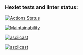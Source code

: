 ### Hexlet tests and linter status:
[![Actions Status](https://github.com/Vlad-disc/frontend-project-44/actions/workflows/hexlet-check.yml/badge.svg)](https://github.com/Vlad-disc/frontend-project-44/actions)

[![Maintainability](https://api.codeclimate.com/v1/badges/ee028627001c9de87d60/maintainability)](https://codeclimate.com/github/Vlad-disc/frontend-project-44/maintainability)

[![asciicast](https://asciinema.org/a/IzhTJJ824kNWETgczX0CXTOIh.svg)](https://asciinema.org/a/IzhTJJ824kNWETgczX0CXTOIh)

[![asciicast](https://asciinema.org/a/PNjrfHAtuhP8A024svs6RLNeo.svg)](https://asciinema.org/a/PNjrfHAtuhP8A024svs6RLNeo)